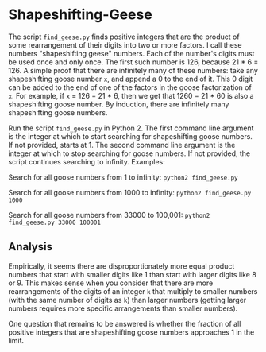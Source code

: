 # Shapeshifting-Geese
The script `find_geese.py` finds positive integers that are the product of some rearrangement of their digits into two or more factors. I call these numbers "shapeshifting geese" numbers. Each of the number's digits must be used once and only once. The first such number is 126, because 21 * 6 = 126. A simple proof that there are infinitely many of these numbers: take any shapeshifting goose number `x`, and append a 0 to the end of it. This 0 digit can be added to the end of one of the factors in the goose factorization of `x`. For example, if `x` = 126 = 21 * 6, then we get that 1260 = 21 * 60 is also a shapeshifting goose number. By induction, there are infinitely many shapeshifting goose numbers.

Run the script `find_geese.py` in Python 2. The first command line argument is the integer at which to start searching for shapeshifting goose numbers. If not provided, starts at 1. The second command line argument is the integer at which to stop searching for goose numbers. If not provided, the script continues searching to infinity. Examples:

Search for all goose numbers from 1 to infinity:  `python2 find_geese.py`

Search for all goose numbers from 1000 to infinity:  `python2 find_geese.py 1000`

Search for all goose numbers from 33000 to 100,001:  `python2 find_geese.py 33000 100001`


## Analysis

Empirically, it seems there are disproportionately more equal product numbers that start with smaller digits like 1 than start with larger digits like 8 or 9. This makes sense when you consider that there are more rearrangements of the digits of an integer `k` that multiply to smaller numbers (with the same number of digits as `k`) than larger numbers (getting larger numbers requires more specific arrangements than smaller numbers).

One question that remains to be answered is whether the fraction of all positive integers that are shapeshifting goose numbers approaches 1 in the limit.
